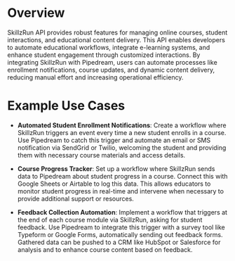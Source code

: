 # Overview

SkillzRun API provides robust features for managing online courses, student interactions, and educational content delivery. This API enables developers to automate educational workflows, integrate e-learning systems, and enhance student engagement through customized interactions. By integrating SkillzRun with Pipedream, users can automate processes like enrollment notifications, course updates, and dynamic content delivery, reducing manual effort and increasing operational efficiency.

# Example Use Cases

- **Automated Student Enrollment Notifications**: Create a workflow where SkillzRun triggers an event every time a new student enrolls in a course. Use Pipedream to catch this trigger and automate an email or SMS notification via SendGrid or Twilio, welcoming the student and providing them with necessary course materials and access details.

- **Course Progress Tracker**: Set up a workflow where SkillzRun sends data to Pipedream about student progress in a course. Connect this with Google Sheets or Airtable to log this data. This allows educators to monitor student progress in real-time and intervene when necessary to provide additional support or resources.

- **Feedback Collection Automation**: Implement a workflow that triggers at the end of each course module via SkillzRun, asking for student feedback. Use Pipedream to integrate this trigger with a survey tool like Typeform or Google Forms, automatically sending out feedback forms. Gathered data can be pushed to a CRM like HubSpot or Salesforce for analysis and to enhance course content based on feedback.
